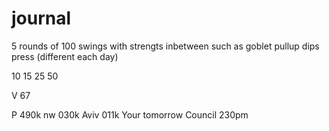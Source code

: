 # journal

5 rounds of 100 swings with strengts inbetween such as goblet pullup dips press (different each day) 


10
15
25
50


V 67

P
490k       nw 
030k      Aviv
011k      Your tomorrow
Council 230pm
